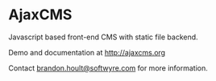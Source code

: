 # AjaxCMS
Javascript based front-end CMS with static file backend.

Demo and documentation at http://ajaxcms.org

Contact brandon.hoult@softwyre.com for more information.
